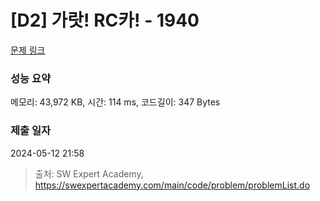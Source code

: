# [D2] 가랏! RC카! - 1940 

[문제 링크](https://swexpertacademy.com/main/code/problem/problemDetail.do?contestProbId=AV5PjMgaALgDFAUq) 

### 성능 요약

메모리: 43,972 KB, 시간: 114 ms, 코드길이: 347 Bytes

### 제출 일자

2024-05-12 21:58



> 출처: SW Expert Academy, https://swexpertacademy.com/main/code/problem/problemList.do